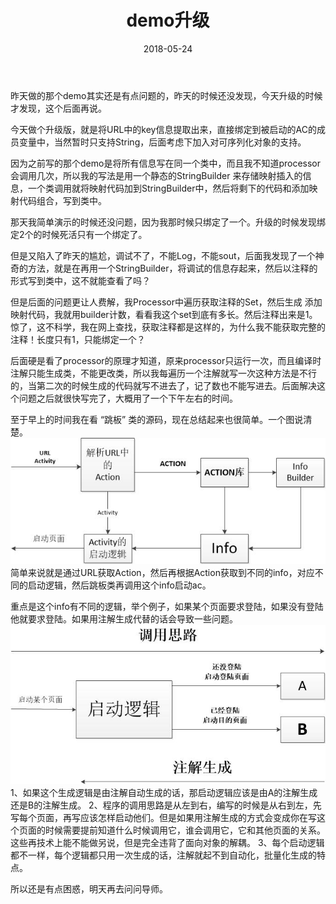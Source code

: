 ﻿---
title: demo升级
date: 2018-05-24
categories: android
tags:
- 注解
---

昨天做的那个demo其实还是有点问题的，昨天的时候还没发现，今天升级的时候才发现，这个后面再说。

今天做个升级版，就是将URL中的key信息提取出来，直接绑定到被启动的AC的成员变量中，当然暂时只支持String，后面考虑下加入对可序列化对象的支持。

<!---begin--->


因为之前写的那个demo是将所有信息写在同一个类中，而且我不知道processor会调用几次，所以我的写法是用一个静态的StringBuilder 来存储映射插入的信息，一个类调用就将映射代码加到StringBuilder中，然后将剩下的代码和添加映射代码组合，写到类中。

那天我简单演示的时候还没问题，因为我那时候只绑定了一个。升级的时候发现绑定2个的时候死活只有一个绑定了。

但是又陷入了昨天的尴尬，调试不了，不能Log，不能sout，后面我发现了一个神奇的方法，就是在再用一个StringBuilder，将调试的信息存起来，然后以注释的形式写到类中，这不就能查看了吗？

但是后面的问题更让人费解，我Processor中遍历获取注释的Set，然后生成 添加映射代码，我就用builder计数，看看我这个set到底有多长。然后注释出来是1。惊了，这不科学，我在网上查找，获取注释都是这样的，为什么我不能获取完整的注释！长度只有1，只能绑定一个？

后面硬是看了processor的原理才知道，原来processor只运行一次，而且编译时注解只能生成类，不能更改类，所以我每遍历一个注解就写一次这种方法是不行的，当第二次的时候生成的代码就写不进去了，记了数也不能写进去。后面解决这个问题之后就很快写完了，大概用了一个下午左右的时间。

至于早上的时间我在看 “跳板” 类的源码，现在总结起来也很简单。一个图说清楚。
![流程](https://raw.githubusercontent.com/neo1946/neo1946.github.io/master/assets/images/3.jpg)
简单来说就是通过URL获取Action，然后再根据Action获取到不同的info，对应不同的启动逻辑，然后跳板类再调用这个info启动ac。

重点是这个info有不同的逻辑，举个例子，如果某个页面要求登陆，如果没有登陆他就要求登陆。如果用注解生成代替的话会导致一些问题。
![流程](https://raw.githubusercontent.com/neo1946/neo1946.github.io/master/assets/images/4.jpg)
1、如果这个生成逻辑是由注解自动生成的话，那启动逻辑应该是由A的注解生成还是B的注解生成。
2、程序的调用思路是从左到右，编写的时候是从右到左，先写每个页面，再写应该怎样启动他们。但是如果用注解生成的方式会变成你在写这个页面的时候需要提前知道什么时候调用它，谁会调用它，它和其他页面的关系。这些再技术上能不能做另说，但是完全违背了面向对象的解耦。
3、每个启动逻辑都不一样，每个逻辑都只用一次生成的话，注解就起不到自动化，批量化生成的特点。

所以还是有点困惑，明天再去问问导师。


